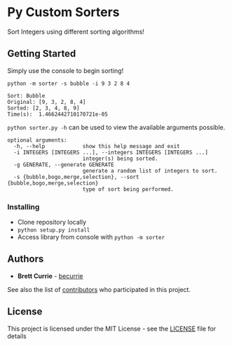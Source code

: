 # Py Custom Sorters

Sort Integers using different sorting algorithms!

## Getting Started

Simply use the console to begin sorting!

```
python -m sorter -s bubble -i 9 3 2 8 4

Sort: Bubble
Original: [9, 3, 2, 8, 4]
Sorted: [2, 3, 4, 8, 9]
Time(s):  1.4662442710170721e-05
```

```python sorter.py -h``` can be used to view the available arguments possible.

```
optional arguments:
  -h, --help            show this help message and exit
  -i INTEGERS [INTEGERS ...], --integers INTEGERS [INTEGERS ...]
                        integer(s) being sorted.
  -g GENERATE, --generate GENERATE
                        generate a random list of integers to sort.
  -s {bubble,bogo,merge,selection}, --sort {bubble,bogo,merge,selection}
                        type of sort being performed.
```

### Installing

- Clone repository locally
- ```python setup.py install```
- Access library from console with ```python -m sorter```

## Authors

* **Brett Currie** - [becurrie](https://github.com/becurrie)

See also the list of [contributors](https://github.com/becurrie/py-custom-sorters/contributors) who participated in this project.

## License

This project is licensed under the MIT License - see the [LICENSE](LICENSE) file for details
